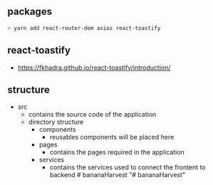 ## packages

```bash
> yarn add react-router-dom axios react-toastify
```

## react-toastify

- https://fkhadra.github.io/react-toastify/introduction/

## structure

- src
  - contains the source code of the application
  - directory structure
    - components
      - reusables components will be placed here
    - pages
      - contains the pages required in the application
    - services
      - contains the services used to connect the frontent to backend
#   b a n a n a H a r v e s t  
 "# bananaHarvest" 
